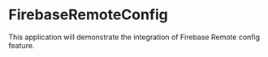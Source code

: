 # FirebaseRemoteConfig
This application will demonstrate the integration of Firebase Remote config feature.
